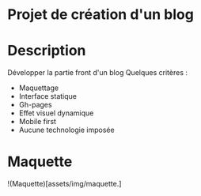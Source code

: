 # Projet de création d'un blog

# Description

Développer la partie front d'un blog
Quelques critères : 
* Maquettage
* Interface statique
* Gh-pages
* Effet visuel dynamique
* Mobile first
* Aucune technologie imposée

# Maquette

!(Maquette)[assets/img/maquette.]